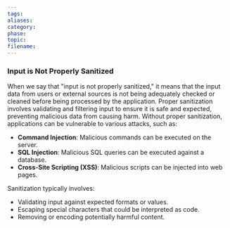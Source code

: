 ```yaml
---
tags: 
aliases: 
category: 
phase: 
topic: 
filename:
---
```


### Input is Not Properly Sanitized

When we say that "input is not properly sanitized," it means that the input data from users or external sources is not being adequately checked or cleaned before being processed by the application. Proper sanitization involves validating and filtering input to ensure it is safe and expected, preventing malicious data from causing harm. Without proper sanitization, applications can be vulnerable to various attacks, such as:

- **Command Injection**: Malicious commands can be executed on the server.
- **SQL Injection**: Malicious SQL queries can be executed against a database.
- **Cross-Site Scripting (XSS)**: Malicious scripts can be injected into web pages.

Sanitization typically involves:
- Validating input against expected formats or values.
- Escaping special characters that could be interpreted as code.
- Removing or encoding potentially harmful content.